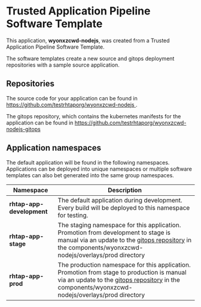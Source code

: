 # Trusted Application Pipeline Software Template

This application, **wyonxzcwd-nodejs**, was created from a Trusted Application Pipeline Software Template.

The software templates create a new source and gitops deployment repositories with a sample source application. 

## Repositories

The source code for your application can be found in [https://github.com/testrhtaporg/wyonxzcwd-nodejs ](https://github.com/testrhtaporg/wyonxzcwd-nodejs ).
 
The gitops repository, which contains the kubernetes manifests for the application can be found in 
[https://github.com/testrhtaporg/wyonxzcwd-nodejs-gitops ](https://github.com/testrhtaporg/wyonxzcwd-nodejs-gitops ) 

## Application namespaces 

The default application will be found in the following namespaces. Applications can be deployed into unique namespaces or multiple software templates can also bet generated into the same group namespaces.  

|  Namespace   |  Description   |  
| -------- | -------- |   
| **rhtap-app-development** | The default application during development. Every build will be deployed to this namespace for testing. | 
| **rhtap-app-stage** | The staging namespace for this application. Promotion from development to stage is manual via an update to the [gitops repository](https://github.com/testrhtaporg/wyonxzcwd-nodejs-gitops ) in the components/wyonxzcwd-nodejs/overlays/prod directory |  
| **rhtap-app-prod** | The production namespace for this application. Promotion from stage to production is manual via an update to the [gitops repository](https://github.com/testrhtaporg/wyonxzcwd-nodejs-gitops ) in the components/wyonxzcwd-nodejs/overlays/prod directory | 